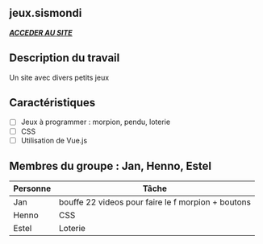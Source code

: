 ## jeux.sismondi

[***ACCEDER AU SITE***](https://jeuxsismondi.github.io)
 
## Description du travail

Un site avec divers petits jeux

## Caractéristiques

- [ ] Jeux à programmer : morpion, pendu, loterie
- [ ] CSS
- [ ] Utilisation de Vue.js

## Membres du groupe : Jan, Henno, Estel

Personne | Tâche |  
------- | ----------- | 
Jan | bouffe 22 videos pour faire le f morpion + boutons 
Henno | CSS
Estel | Loterie
